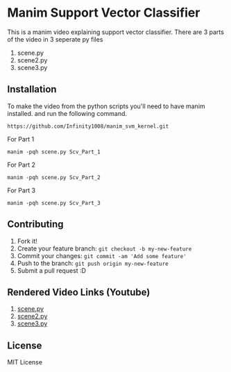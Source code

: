 # Manim Support Vector Classifier
This is a manim video explaining support vector classifier. There are 3 parts of the video in 3 seperate py files 
1. scene.py
2. scene2.py
3. scene3.py

## Installation
To make the video from the python scripts you'll need to have manim installed. and run the following command.  
```
https://github.com/Infinity1008/manim_svm_kernel.git
```
For Part 1
```
manim -pqh scene.py Scv_Part_1
```
For Part 2
```
manim -pqh scene.py Scv_Part_2
```
For Part 3
```
manim -pqh scene.py Scv_Part_3
```

## Contributing
1. Fork it!
2. Create your feature branch: `git checkout -b my-new-feature`
3. Commit your changes: `git commit -am 'Add some feature'`
4. Push to the branch: `git push origin my-new-feature`
5. Submit a pull request :D

## Rendered Video Links (Youtube)
1. [scene.py](https://youtu.be/CVcLAG02I0E)
2. [scene2.py](https://youtu.be/XGiCQW-NvBc)
3. [scene3.py](https://youtu.be/4jusVpe25og)

## License
MIT License

